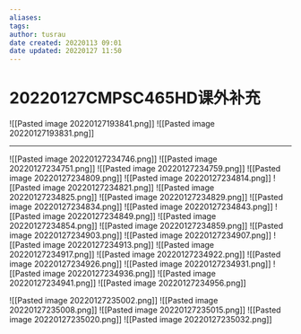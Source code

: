 ```yaml
---
aliases: 
tags:
author: tusrau
date created: 20220113 09:01
date updated: 20220127 11:50
---
```


# 20220127CMPSC465HD课外补充



![[Pasted image 20220127193841.png]]
![[Pasted image 20220127193831.png]]


---

![[Pasted image 20220127234746.png]]
![[Pasted image 20220127234751.png]]
![[Pasted image 20220127234759.png]]
![[Pasted image 20220127234809.png]]
![[Pasted image 20220127234814.png]]
![[Pasted image 20220127234821.png]]
![[Pasted image 20220127234825.png]]
![[Pasted image 20220127234829.png]]
![[Pasted image 20220127234834.png]]
![[Pasted image 20220127234843.png]]
![[Pasted image 20220127234849.png]]
![[Pasted image 20220127234854.png]]
![[Pasted image 20220127234859.png]]
![[Pasted image 20220127234903.png]]
![[Pasted image 20220127234907.png]]
![[Pasted image 20220127234913.png]]
![[Pasted image 20220127234917.png]]
![[Pasted image 20220127234922.png]]
![[Pasted image 20220127234926.png]]
![[Pasted image 20220127234931.png]]
![[Pasted image 20220127234936.png]]
![[Pasted image 20220127234941.png]]
![[Pasted image 20220127234956.png]]

![[Pasted image 20220127235002.png]]
![[Pasted image 20220127235008.png]]
![[Pasted image 20220127235015.png]]
![[Pasted image 20220127235020.png]]
![[Pasted image 20220127235032.png]]
